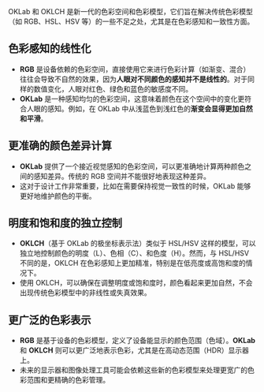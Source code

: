 OKLab 和 OKLCH 是新一代的色彩空间和色彩模型，它们旨在解决传统色彩模型（如 RGB、HSL、HSV 等）的一些不足之处，尤其是在色彩感知和一致性方面。

## 色彩感知的线性化

- **RGB** 是设备依赖的色彩空间，直接使用它来进行色彩计算（如渐变、混合）往往会导致不自然的效果，因为**人眼对不同颜色的感知并不是线性的**。对于同样的数值变化，人眼对红色、绿色和蓝色的敏感度不同。
- **OKLab** 是一种感知均匀的色彩空间，这意味着颜色在这个空间中的变化更符合人眼的感知。例如，在 OKLab 中从浅蓝色到浅红色的**渐变会显得更加自然和平滑**。

## 更准确的颜色差异计算

- **OKLab** 提供了一个接近视觉感知的色彩空间，可以更准确地计算两种颜色之间的感知差异。传统的 RGB 空间并不能很好地表现这种差异。
- 这对于设计工作非常重要，比如在需要保持视觉一致性的时候，OKLab 能够更好地维护颜色的平衡。

## 明度和饱和度的独立控制

- **OKLCH**（基于 OKLab 的极坐标表示法）类似于 HSL/HSV 这样的模型，可以独立地控制颜色的明度（L）、色相（C）、和色度（H）。然而，与 HSL/HSV 不同的是，OKLCH 在色彩感知上更加精准，特别是在低亮度或高饱和度的情况下。
- 使用 OKLCH，可以确保在调整明度或饱和度时，颜色看起来更加自然，不会出现传统色彩模型中的非线性或失真效果。

## 更广泛的色彩表示

- **RGB** 是基于设备的色彩模型，定义了设备能显示的颜色范围（色域）。**OKLab** 和 **OKLCH** 则可以更广泛地表示色彩，尤其是在高动态范围（HDR）显示器上。
- 未来的显示器和图像处理工具可能会依赖这些新的色彩模型来处理更宽广的色彩范围和更精确的色彩管理。